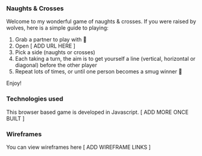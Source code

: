 ### Naughts & Crosses

Welcome to my wonderful game of naughts & crosses. If you were raised by wolves, here is a simple guide to playing:

1. Grab a partner to play with :dancers:
2. Open [ ADD URL HERE ]
3. Pick a side (naughts or crosses)
4. Each taking a turn, the aim is to get yourself a line (vertical, horizontal or diagonal) before the other player
5. Repeat lots of times, or until one person becomes a smug winner :poop:

Enjoy!

### Technologies used

This browser based game is developed in Javascript. [ ADD MORE ONCE BUILT ]

### Wireframes

You can view wireframes here [ ADD WIREFRAME LINKS ]
